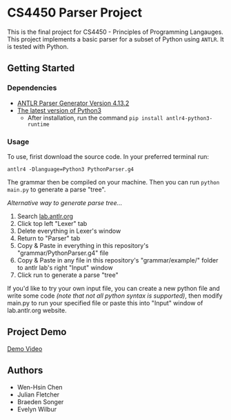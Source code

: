 # CS4450 Parser Project
This is the final project for CS4450 - Principles of Programming Langauges. This project implements a basic parser for a subset of Python using `ANTLR`. It is tested with Python.

## Getting Started
### Dependencies
* [ANTLR Parser Generator Version 4.13.2](https://www.antlr.org/download.html)
* [The latest version of Python3](https://www.python.org/downloads/)
    * After installation, run the command `pip install antlr4-python3-runtime`
### Usage
To use, firist download the source code. In your preferred terminal run:

`antlr4 -Dlanguage=Python3 PythonParser.g4`

The grammar then be compiled on your machine. Then you can run `python main.py` to generate a parse "tree". 

*Alternative way to generate parse tree...*
1. Search [lab.antlr.org](http://lab.antlr.org/)
2. Click top left "Lexer" tab
3. Delete everything in Lexer's window
4. Return to "Parser" tab
5. Copy & Paste in everything in this repository's "grammar/PythonParser.g4" file
6. Copy & Paste in any file in this repository's "grammar/example/" folder to antlr lab's right "Input" window  
7. Click run to generate a parse "tree"
   
If you'd like to try your own input file, you can create a new python file and write some code *(note that not all python syntax is supported)*, then modify main.py to run your specified file or paste this into "Input" window of lab.antlr.org website.


## Project Demo
[Demo Video](https://youtu.be/-xDXDPQzH8I)

## Authors
* Wen-Hsin Chen
* Julian Fletcher
* Braeden Songer
* Evelyn Wilbur

